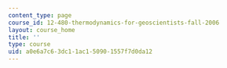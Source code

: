 ```yaml
---
content_type: page
course_id: 12-480-thermodynamics-for-geoscientists-fall-2006
layout: course_home
title: ''
type: course
uid: a0e6a7c6-3dc1-1ac1-5090-1557f7d0da12
---
```

